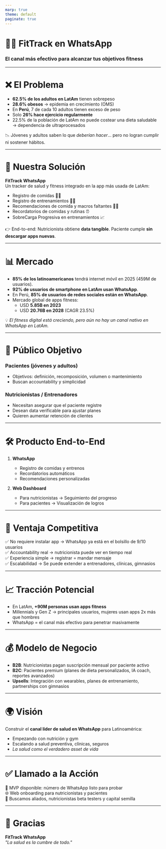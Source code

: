 ```yaml
---
marp: true
theme: default
paginate: true
---
```


# 🏋️‍♂️ FitTrack en WhatsApp

### El canal más efectivo para alcanzar tus objetivos fitness

---

# ❌ El Problema

- **62.5% de los adultos en LatAm** tienen sobrepeso
- **28.6% obesos** → epidemia en crecimiento (OMS)
- En **Perú**, 7 de cada 10 adultos tienen exceso de peso
- Solo **26% hace ejercicio regularmente**
- 22.5% de la población de LatAm no puede costear una dieta saludable → dependencia de ultraprocesados

📉 Jóvenes y adultos saben lo que _deberían hacer_… pero no logran cumplir ni sostener hábitos.

---

# 🎯 Nuestra Solución

**FitTrack WhatsApp**  
Un tracker de salud y fitness integrado en la app más usada de LatAm:

- Registro de comidas 📸🍎
- Registro de entrenamientos 🏋️‍♀️
- Recomendaciones de comida y macros faltantes 🍗🥦
- Recordatorios de comidas y rutinas ⏰
- SobreCarga Progresiva en entrenamientos 📈

👉 End-to-end: Nutricionista obtiene **data tangible**. Paciente cumple **sin descargar apps nuevas**.

---

# 📊 Mercado

- **85% de los latinoamericanos** tendrá internet móvil en 2025 (459M de usuarios).
- **92% de usuarios de smartphone en LatAm usan WhatsApp**.
- En Perú, **85% de usuarios de redes sociales están en WhatsApp**.
- Mercado global de apps fitness:
  - USD **5.85B en 2023**
  - USD **20.76B en 2028** (CAGR 23.5%)

💡 _El fitness digital está creciendo, pero aún no hay un canal nativo en WhatsApp en LatAm._

---

# 👥 Público Objetivo

### Pacientes (jóvenes y adultos)

- Objetivos: definición, recomposición, volumen o mantenimiento
- Buscan accountability y simplicidad

### Nutricionistas / Entrenadores

- Necesitan asegurar que el paciente registre
- Desean data verificable para ajustar planes
- Quieren aumentar retención de clientes

---

# 🛠️ Producto End-to-End

1. **WhatsApp**

   - Registro de comidas y entrenos
   - Recordatorios automáticos
   - Recomendaciones personalizadas

2. **Web Dashboard**
   - Para nutricionistas → Seguimiento del progreso
   - Para pacientes → Visualización de logros

---

# 🚀 Ventaja Competitiva

✅ No requiere instalar app → WhatsApp ya está en el bolsillo de 9/10 usuarios  
✅ Accountability real → nutricionista puede ver en tiempo real  
✅ Experiencia simple → registrar = mandar mensaje  
✅ Escalabilidad → Se puede extender a entrenadores, clínicas, gimnasios

---

# 📈 Tracción Potencial

- En LatAm, **+90M personas usan apps fitness**
- Millennials y Gen Z → principales usuarios, mujeres usan apps 2x más que hombres
- WhatsApp = el canal más efectivo para penetrar masivamente

---

# 💰 Modelo de Negocio

- **B2B**: Nutricionistas pagan suscripción mensual por paciente activo
- **B2C**: Pacientes premium (planes de dieta personalizados, IA coach, reportes avanzados)
- **Upsells**: Integración con wearables, planes de entrenamiento, partnerships con gimnasios

---

# 🌍 Visión

Construir el **canal líder de salud en WhatsApp** para Latinoamérica:

- Empezando con nutrición y gym
- Escalando a salud preventiva, clínicas, seguros
- _La salud como el verdadero asset de vida_

---

# ✅ Llamado a la Acción

📱 MVP disponible: número de WhatsApp listo para probar  
🌐 Web onboarding para nutricionistas y pacientes  
🚀 Buscamos aliados, nutricionistas beta testers y capital semilla

---

# 🙌 Gracias

**FitTrack WhatsApp**  
_"La salud es la cumbre de todo."_
